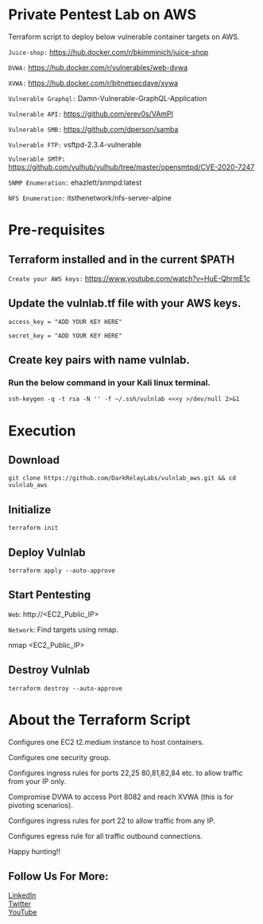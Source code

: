 # Private Pentest Lab on AWS
Terraform script to deploy below vulnerable container targets on AWS.

`Juice-shop:` https://hub.docker.com/r/bkimminich/juice-shop

`DVWA:` https://hub.docker.com/r/vulnerables/web-dvwa

`XVWA:` https://hub.docker.com/r/bitnetsecdave/xvwa

`Vulnerable Graphql:` Damn-Vulnerable-GraphQL-Application

`Vulnerable API:` https://github.com/erev0s/VAmPI

`Vulnerable SMB:` https://github.com/dperson/samba

`Vulnerable FTP:` vsftpd-2.3.4-vulnerable

`Vulnerable SMTP:` https://github.com/vulhub/vulhub/tree/master/opensmtpd/CVE-2020-7247

`SNMP Enumeration:` ehazlett/snmpd:latest

`NFS Enumeration:` itsthenetwork/nfs-server-alpine
 
# Pre-requisites

## Terraform installed and in the current $PATH

`Create your AWS keys:` https://www.youtube.com/watch?v=HuE-QhrmE1c

## Update the vulnlab.tf file with your AWS keys. 

`access_key = "ADD YOUR KEY HERE"`

`secret_key = "ADD YOUR KEY HERE"`

## Create key pairs with name vulnlab. 

### Run the below command in your Kali linux terminal.

`ssh-keygen -q -t rsa -N '' -f ~/.ssh/vulnlab <<<y >/dev/null 2>&1`

# Execution

## Download
`git clone https://github.com/DarkRelayLabs/vulnlab_aws.git && cd vulnlab_aws`

## Initialize
`terraform init`

## Deploy Vulnlab
`terraform apply --auto-approve`

## Start Pentesting
`Web`: http://<EC2_Public_IP>

`Network`: Find targets using nmap.

nmap <EC2_Public_IP>

## Destroy Vulnlab
`terraform destroy --auto-approve`

# About the Terraform Script
Configures one EC2 t2.medium instance to host containers.

Configures one security group.

Configures ingress rules for ports 22,25 80,81,82,84 etc. to allow traffic from your IP only.

Compromise DVWA to access Port 8082 and reach XVWA (this is for pivoting scenarios).

Configures ingress rules for port 22 to allow traffic from any IP.

Configures egress rule for all traffic outbound connections.

Happy hunting!!

## Follow Us For More:
[LinkedIn](https://linkedin.com/company/darkrelay)<br>
[Twitter](https://twitter.com/darkrelaylabs)<br>
[YouTube](https://www.youtube.com/channel/UCtnLa860lUkRhtmpYvbXlTw)<br>
